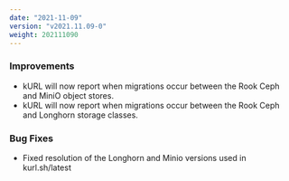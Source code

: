 ```yaml
---
date: "2021-11-09"
version: "v2021.11.09-0"
weight: 202111090
---
```


### <span class="label label-blue">Improvements</span>
- kURL will now report when migrations occur between the Rook Ceph and MiniO object stores.
- kURL will now report when migrations occur between the Rook Ceph and Longhorn storage classes.

### <span class="label label-orange">Bug Fixes</span>
- Fixed resolution of the Longhorn and Minio versions used in kurl.sh/latest
